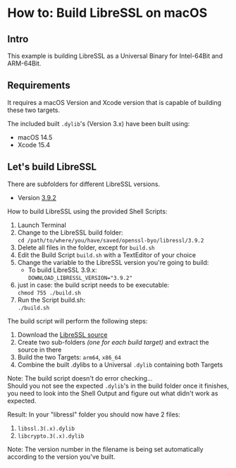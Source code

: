 # How to: Build LibreSSL on macOS

## Intro
This example is building LibreSSL as a Universal Binary for Intel-64Bit and ARM-64Bit.

## Requirements
It requires a macOS Version and Xcode version that is capable of building these two targets.

The included built ```.dylib```'s (Version 3.x) have been built using:
- macOS 14.5
- Xcode 15.4

## Let's build LibreSSL
There are subfolders for different LibreSSL versions.  
- Version [3.9.2](./3.9.2)  

How to build LibreSSL using the provided Shell Scripts:
1. Launch Terminal
2. Change to the LibreSSL build folder:  
   ```cd /path/to/where/you/have/saved/openssl-byo/libressl/3.9.2```
3. Delete all files in the folder, except for ```build.sh```
4. Edit the Build Script ```build.sh``` with a TextEditor of your choice
5. Change the variable to the LibreSSL version you're going to build:  
   - To build LibreSSL 3.9.x:  
     ```DOWNLOAD_LIBRESSL_VERSION="3.9.2"```
6. just in case: the build script needs to be executable:  
   ```chmod 755 ./build.sh```
7. Run the Script build.sh:  
   ```./build.sh```

The build script will perform the following steps:
1. Download the [LibreSSL source](https://ftp.openbsd.org/pub/OpenBSD/LibreSSL/)
2. Create two sub-folders *(one for each build target)* and extract the source in there
3. Build the two Targets: ```arm64```, ```x86_64```
4. Combine the built .dylibs to a Universal ```.dylib``` containing both Targets

Note: The build script doesn't do error checking...  
Should you not see the expected ```.dylib```'s in the build folder once it finishes, you need to look into the Shell Output and figure out what didn't work as expected.

Result:
In your "libressl" folder you should now have 2 files:
1. `libssl.3(.x).dylib`
2. `libcrypto.3(.x).dylib`

Note: The version number in the filename is being set automatically according to the version you've built.
